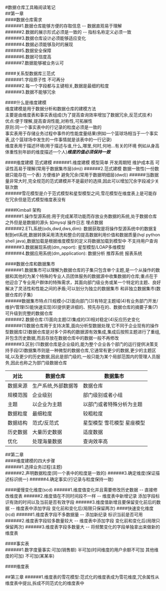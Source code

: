 #数据仓库工具箱阅读笔记  
##第一章  
####数据仓库需求  
######1.数据仓库能够方便的存取信息 -- 数据直观易于理解  
######2.数据的展示形式必须是一致的 -- 指标名称定义必须一致  
######3.数据仓库设计必须能够适应变化  
######4.数据必须能够及时的展现  
######5.数据安全保障  
######6.数据可信度高  
######7.数据能够被业务认可  

####关系型数据库三范式  
######1.字段原子性 不可再分  
######2.每一个字段都与主键相关,数据是最细的粒度  
######3.数据不能够冗余  

####什么是维度建模  
维度建模是用于数据分析和数据仓库的建模方法  
主要是由维度表和事实表组成(为了提高查询效率增加了数据冗余,反范式技术)  
优点:便于理解,提高查询性能,对称性,可拓展性  
原则:同一个事实表中的行记录的粒度必须是一致的  
事实表用于存储业务过程中事件的性能度量结果(例如一个篮球场相当于一个事实表,这个篮球场中发生的一件事情就是该表中的一行记录)  
维度表用于描述环境(用于描述与谁,什么,哪里,何时,何地...有关的环境 例如从身高体重性别年龄的维度描述一个人)***维度的值必须保持一致***  

####维度建模 范式建模
######1.维度建模 模型简单 开发周期短 维护成本高 可读性高易于理解(常用于数据集市层(dm))
######2.范式建模 数据一致性(一份数据只能存在一个表) 方便维护 避免冗余(常用于数据明细层(dwd))
######当数据量非常大时,完全规范的范式建模并不是最好的选择,因此可以增加冗余字段减少关联次数  
######雪花模型是介于范式模型和星型模型之间,雪花模型在维度表上是可能存在冗余但是范式模型维度表没有  


####Kimball 架构  
######1.操作型源系统:用于完成某项功能而存放业务数据的系统,处于数据仓库之外但是是数据的源头 如mysql 操作日志 埋点数据  
######2.ETL系统(ods,dwd,dws,dim): 数据获取是将操作型源系统中的数据复制到etl系统,数据转换采用清洗和整合的提高数据利用价值和数据质量(hql python shell java),数据加载是根据维度模型的定义将数据加载到模型中  不支持用户查询  
######3.数据展现系统(dm_report): 星型模型/LOAP多维模型  
######4.数据应用系统(dm_application): 数据分析 推荐系统 报表系统  

####数据仓库和数据集市  
######1.数据集市可以理解为数据仓库的子集只包含单个主题,是一个从操作的数据和其他的为某个特殊的专业人员团体服务的数据源中收集数据的仓库;重点在于他迎合了专业用户群体的特殊需求，其面向部门级业务或某一个特定的主题、良好解决了灵活性和性能之间的矛盾;可以划分为独立的数据集市 和非独立数据集市(数据仓库的子集)  
######数据集市特点(1)规模小(2)面向部门(3)有特定主题域(4)有业务部门开发/维护/管理(5)能快速实现(6)提供更详细的、预先存在的、数据仓库的摘要子集(7)可升级到完整的数据仓库  
######2.数据仓库:(1)面向主题(2)集成的(3)相对稳定(4)反应历史变化  
######(1)数据仓库用于支持决策,面向分析型数据处理,它不同于企业现有的操作型数据库(2)数据仓库是对多个异构的数据源有效集成,集成后按照主题进行了重组,并包含历史数据,而且存放在数据仓库中的数据一般不再修改  
######3.区别:(1)数据仓库是企业级的,能为整个企业各个部门的运行提供决策支持手段(2)数据集市则是一种微型的数据仓库,它通常有更少的数据,更少的主题区域,以及更少的历史数据,因此是部门级的,一般只能为某个局部范围内的管理人员服务,因此也称之为部门级数据仓库  

|  对比  | 数据仓库 | 数据集市 |
|  -----  | ----- | ----  |
| 数据来源  | 生产系统,外部数据等 | 数据仓库 |
| 规模范围  | 企业级别 | 部门级别或者小组 |
| 主题  | 以企业为主题 | 以部门或者特殊分析为主题 |
| 数据粒度  | 最细粒度 | 较粗粒度 |
| 数据结构  | 范式/反范式 | 星型模型 雪花模型 星座模型 |
| 历史数据  | 大量历史数据 | 适度数据 |
| 优化  | 处理海量数据 | 查询效率高 |


##第二章  
####维度建模的四大步骤  
######1.选择业务过程(主题)  
######2.声明数据粒度(同一个表中的粒度是一致的)
######3.确定维度(保证描述标识统一)
######4.确定事实(行记录与粒度保持一致)  


####缓慢变化维度(scd)
######1.维度值变化并且需要修改历史数据 -- 直接修改维度表
######2.维度值在不同时间段不一样 -- 维度表中新增记录 添加字段标识有效的时间以及当前是否有效字段
######3.维度值新增且要保留变化前后的数据 -- 维度表中添加字段 变化前和变化后(局限只保留两次)
####快速变化维度(rcd)
######1.维度表字段不多数据量 -- 添加新纪录 标识当前是否可用
######2.维度表字段较多数量较大 -- 维度表中添加字段 变化前和变化后(局限只保留两次)
######3.维度表字段多数量大 -- 将频繁变化的字段单独拿出来做新的维度表


####事实表  
######1.数字度量事实:可加(销售额) 半可加(时间维度的用户余额不可加 其他维度的可加) 不可加(某某率)

####维度表  


##第三章
######1.维度表的雪花模型:范式化的维度表成为雪花维度,冗余属性从维度表中提出,拆成不同范式化的维度表中  
